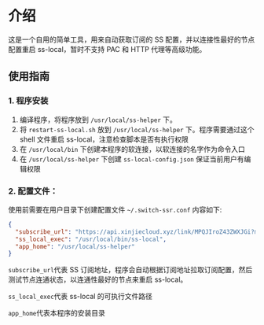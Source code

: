 # 介绍

这是一个自用的简单工具，用来自动获取订阅的 SS 配置，并以连接性最好的节点配置重启 ss-local，暂时不支持 PAC 和 HTTP 代理等高级功能。

## 使用指南

### 1. 程序安装

1. 编译程序，将程序放到 `/usr/local/ss-helper` 下。
2. 将 `restart-ss-local.sh` 放到 `/usr/local/ss-helper` 下。程序需要通过这个 shell 文件重启 ss-local，注意检查脚本是否有执行权限
3. 在 `/usr/local/bin` 下创建本程序的软连接，以软连接的名字作为命令入口
4. 在 `/usr/local/ss-helper` 下创建 `ss-local-config.json` 保证当前用户有编辑权限

### 2. 配置文件：

使用前需要在用户目录下创建配置文件 `~/.switch-ssr.conf` 内容如下:

```json
{
  "subscribe_url": "https://api.xinjiecloud.xyz/link/MPQJIroZ43ZWXJGi?mu=18348",
  "ss_local_exec": "/usr/local/bin/ss-local",
  "app_home": "/usr/local/ss-helper"
}
```

`subscribe_url`代表 SS 订阅地址，程序会自动根据订阅地址拉取订阅配置，然后测试节点连通状态，以连通性最好的节点来重启 ss-local。

`ss_local_exec`代表 ss-local 的可执行文件路径

`app_home`代表本程序的安装目录

